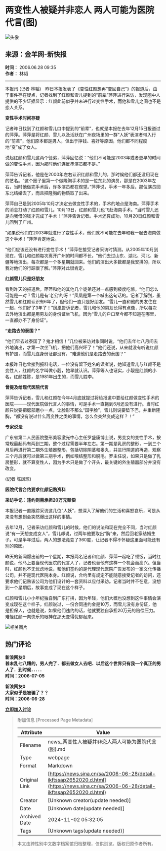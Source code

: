 # 两变性人被疑并非恋人 两人可能为医院代言(图)

![头像](//n.sinaimg.cn/default/622af858/20181010/default_avatar.jpg)

## 来源：金羊网-新快报
**时间：** 2006.06.28 09:35  
**作者：** 林韬

---

本报讯 (记者 林韬)　昨日本报发表了《变性红颜想再“变回自己”》的报道后，由于事件存在疑点，记者找到了红颜和雪儿提到的“前辈”萍萍进行采访，发现圈中人提供的不少证据显示：红颜此前似乎并未进行过变性手术，而他和雪儿之间也不是恋人关系。

**变性手术时间存疑**

记者昨日找到了红颜和雪儿口中提到的“前辈”，也就是本报在去年12月15日报道过的萍萍。萍萍是将红颜、雪儿以及活跃在广州夜场里的一群“人妖”表演者带入行的“前辈”，他们原本都是男人，但出于挣钱、喜好等原因，他们都不同程度地“变”成了女人。

说起红颜和雪儿这两个徒弟，萍萍回忆说：“他们不可能是2003年或者更早的时间做的变性手术，因为那时他们连反串演员都不是。”

萍萍告诉记者，他是在2000年左右认识红颜和雪儿的，那时候他们都还没用现在的艺名。“这个圈子里第一个做隆胸手术的是一位东北的演员，那是在2003年左右，当时他做完手术后，许多演员都在观望。”萍萍说，手术一年多后，那位演员回东北结婚去了，而且把隆胸的物质取了出来。

萍萍自己是到2005年10月才决定去做变性手术的，手术的地点是海南。萍萍手术的消息打动了红颜和雪儿，10月13日，红颜和雪儿也飞赴海南手术。“当时雪儿还是向我借的钱才完成了手术！”萍萍告诉记者。手术还算成功，10月20日红颜和雪儿回到了广州。

“如果说他们在2003年就进行了变性手术，他们就不可能在去年和我一起去海南做这个手术！”萍萍肯定地说。

“他们应该还没有进行变性手术！”萍萍在接受记者采访时猜测。从2005年10月到现在，雪儿和红颜每次离开广州的时间都不长，“他们去过山东、湖北、河北、新疆等地演出，每次都是一个多星期就回来。他们的演出大多数都是我安排的，所以我对他们的行踪很了解。”萍萍对此很肯定。

**红颜雪儿只是好朋友**

看到昨天的报道后，萍萍和他的其他几个徒弟还对一点感到极度吃惊。“他们怎么可能是一对？雪儿是有‘老公’的呀！”凤凰是第一个喊出这句话的。记者了解到，虽然雪儿和红颜认识有6年了，但他们一直只是好朋友。“雪儿一直和他的男友住在一起，他们好了3年了！”凤凰告诉记者，雪儿和他的男友长得有点像，所以每次去外地演出都是用男友的身份证坐飞机，因为“雪儿的户口至今都不知道在哪里，一直都办不了身份证”。

**“走路去的泰国？”**

“他们早去过泰国了？鬼才相信！”几位被采访对象同时说，“他们去年七八月间去外地演出，才第一次坐飞机，把他们高兴坏了！”他们还说，从来就没有听说红颜有护照，而雪儿连身份证都没有，“难道他们是走路去的泰国？”

本报昨日也曾接到报料电话，一位没有留下姓名的读者说，她知道雪儿与红颜不是变性人，红颜的名字叫做小靓，她早就认识。萍萍等人也证实，小靓是红颜的小名，红颜姓陈，是1981年出生的，而雪儿姓李。

**曾提及给现代医院代言**

萍萍告诉记者，雪儿和红颜在今年4月底就提过将给报道中要给红颜做变性手术的医院———现代医院做代言人的事情，可是手术一直拖到6月还没有进行。当时红颜只说要把腮部磨小一点，让脸形不那么“国字脸”，雪儿则说要垫下巴，并重新隆胸，“都没有说过什么再变性之类的事情，怎么会突然变成这样？！”

**专家说法**

广东省第二人民医院整形美容激光中心主任罗盛康博士说，男变女的变性手术，按常规最起码有两到三期，整个过程需要半年左右。第一期是乳房的整形，一到三个月后再进行第二期外生殖器整形，包括切除阴茎和睾丸，并进行阴道的再造，观察三个月后就可以做第三期手术，例如喉结整形和脱毛。罗主任说，如果只是做了乳房整形，就不算变性人，因为手术只是做了个开头，最关键的外生殖器部分并没有改变。

(记者 陈凤琼)

**医院代言合约要求红颜记熟资料**

**采访手记：违约则需承担20万元赔偿**

本报记者一直跟踪采访这几位“人妖”，想深入了解他们的生活和喜怒哀乐，可是从来没有想到会突然爆出这样的事情。

去年12月，记者采访红颜和雪儿的时候，他们的说法和现在完全不同，当时红颜说“有一天想变成女人”，雪儿却说，过两年他要取出“胸”来，然后回老家结婚生子。可是半年过后，两人的想法竟变了360度，让记者不得不怀疑这里面可能还有别的原因。

昨天的新闻爆出前的一个星期，本报两名记者和红颜、萍萍一起吃了顿饭，当时红颜说，他马上要当现代医院的代言人了，记者也替他有这样一个机会而高兴。但当时，红颜也不无忧虑地说，和他们签约的是代理现代医院广告发布的一家文化传播公司，并不是现代医院本身。红颜说，合约里有规定不能随意接受记者的访问，还要求他们记熟该公司为他们设计的一套资料以应付采访。记者当时并不在意，没想到一个星期后，故事变成了现在这个样子。

红颜和雪儿小小年纪独自到广东打拼，因为年轻，他们大概也没想到这件事情会演变成现在这个样子。红颜说过，一份合同违约金是10万，而雪儿没有身份证，他是担保人，也就是说，如果他们违约的话，他就要独自承担20万元的赔偿压力。难怪红颜一向快乐的眼神在那天变得忧郁起来。

![相关图片](//n.sinaimg.cn/default/2fb77759/20151125/320X320.png)

## 热门评论
**新浪网友0**  
**甚末乱七八糟的，男人完了．都去做女人去吧．以后这个世界只有我一个真正的男人了．到时候．．．．．**  
**时间：2006-07-05**  

**新浪网友0**  
**大家似乎是被骗了？？**  
**时间：2006-06-28**  

**[立即加入讨论](javascript:void(0))**

> 附加信息 [Processed Page Metadata]
>
> | Attribute       | Value                                  |
> |-----------------|----------------------------------------|
> | Filename        | news_两变性人被疑并非恋人两人可能为医院代言(图).md                             |
> | Type            | webpage                                 |
> | Format          | Markdown                               |
> | Original Link   | [https://news.sina.cn/sa/2006-06-28/detail-ikftssap2652020.d.html](https://news.sina.cn/sa/2006-06-28/detail-ikftssap2652020.d.html)                       |
> | Creator         | [Unknown creator(update needed)]                              |
> | Date            | [Unknown date(update needed)]                                 |
> | Archived Date   | 2024-11-02 05:32:05                             |
> | Tags            | [Unknown tags(update needed)]                                 |
>
> 本文由跨性别中文数字档案馆归档整理，仅供浏览。版权归原作者所有。
>